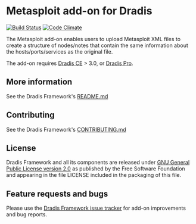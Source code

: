 # Metasploit add-on for Dradis

[![Build Status](https://secure.travis-ci.org/dradis/dradis-metasploit.png?branch=master)](http://travis-ci.org/dradis/dradis-metasploit) [![Code Climate](https://codeclimate.com/github/dradis/dradis-metasploit.png)](https://codeclimate.com/github/dradis/dradis-metasploit.png)

The Metasploit add-on enables users to upload Metasploit XML files to create a structure of nodes/notes that contain the same information about the hosts/ports/services as the original file.

The add-on requires [Dradis CE](https://dradisframework.org/) > 3.0, or [Dradis Pro](https://dradisframework.com/pro/).



## More information

See the Dradis Framework's [README.md](https://github.com/dradis/dradis-ce/blob/develop/README.md)


## Contributing

See the Dradis Framework's [CONTRIBUTING.md](https://github.com/dradis/dradis-ce/blob/develop/CONTRIBUTING.md)


## License

Dradis Framework and all its components are released under [GNU General Public License version 2.0](http://www.gnu.org/licenses/old-licenses/gpl-2.0.html) as published by the Free Software Foundation and appearing in the file LICENSE included in the packaging of this file.


## Feature requests and bugs

Please use the [Dradis Framework issue tracker](https://github.com/dradis/dradis-ce/issues) for add-on improvements and bug reports.
